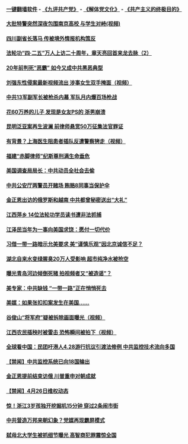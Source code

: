 #### [一键翻墙软件](https://github.com/gfw-breaker/nogfw/blob/master/README.md?t=04280406) -  [《九评共产党》](https://github.com/gfw-breaker/9ping.md?t=04280406) - [《解体党文化》](https://github.com/gfw-breaker/jtdwh.md?t=04280406) - [《共产主义的终极目的》](https://github.com/gfw-breaker/gczydzjmd.md?t=04280406)

#### [大批特警突然深夜包围南京高校 与学生对峙(视频)](../pages/prog204/a102566306.md?t=04280406) 

#### [四川副省长落马 传被境外情报机构策反](../pages/prog204/a102566280.md?t=04280406) 

#### [法轮功“四·二五”万人上访二十周年，章天亮回首来龙去脉（2）](../pages/prog204/a102566243.md?t=04280406) 

#### [20年前判死“恶霸” 如今又成中共黑恶典型](../pages/prog204/a102566251.md?t=04280406) 

#### [刘强东性侵案最新视频流出 涉事女生双手掩面（视频）](../pages/prog204/a102566253.md?t=04280406) 

#### [中共13军副军长被枪杀内幕 军队月内爆百场枪战](../pages/prog204/a102565043.md?t=04280406) 

#### [花60万养的儿子 发现是女友PS的 浙男崩溃](../pages/prog204/a102566220.md?t=04280406) 

#### [昆明泛亚案再生波澜 前律师悬赏50万征集法官罪证](../pages/prog204/a102566149.md?t=04280406) 

#### [有背景？上海医生阻患者插队反遭警察铐走（视频）](../pages/prog204/a102566069.md?t=04280406) 

#### [福建“赤脚律师”纪斯尊刑满生命垂危](../pages/prog204/a102565990.md?t=04280406) 

#### [美国调查局局长：中共动员全社会去偷](../pages/prog204/a102565923.md?t=04280406) 

#### [中共公安厅两警员开赌场 贿赂8同事当保护伞](../pages/prog204/a102565912.md?t=04280406) 

#### [金正恩出访的俄罗斯和越南 中共都曾秘密送出“大礼”](../pages/prog204/a102565896.md?t=04280406) 

#### [江西萍乡 14位法轮功学员读书遭非法抓捕](../pages/prog204/a102565898.md?t=04280406) 


#### [江泽民当年为一事向美国求饶：愿付一切代价](../pages/prog204/a102565877.md?t=04280406) 

#### [习借一带一路暗示允美要求  美“谨慎乐观”因北京诚信不足？](../pages/prog204/a102565211.md?t=04280406) 

#### [湖北自来水变绿腥臭20万人受影响 超市纯净水被抢空](../pages/prog204/a102565772.md?t=04280406) 

#### [曝光青岛河边倾倒死猪 拍视频者又“被造谣”？](../pages/prog204/a102565753.md?t=04280406) 

#### [美专家：中共缺钱 “一带一路”正在悄悄死去](../pages/prog204/a102565744.md?t=04280406) 

#### [美媒：如果张扣扣案发生在美国……](../pages/prog204/a102565672.md?t=04280406) 

#### [谷俊山“将军府”疑被拆除画面曝光（视频）](../pages/prog204/a102565638.md?t=04280406) 

#### [江西农民插秧时被雷击 恐怖瞬间被拍下（视频）](../pages/prog204/a102565635.md?t=04280406) 

#### [全球看中国：民团吁港人4.28游行抗议引渡法修例 中共监控技术流向多国](../pages/prog204/a102565446.md?t=04280406) 

#### [【禁闻】中共监控系统已向18国输出](../pages/prog204/a102565428.md?t=04280406) 

#### [金正恩提前结束访俄 川普重申对朝成就](../pages/prog204/a102565404.md?t=04280406) 

#### [【禁闻】4月26日维权动态](../pages/prog204/a102565374.md?t=04280406) 

#### [惊！浙江3岁孩独开挖掘机15分钟  穿过2条闹市街](../pages/prog204/a102565363.md?t=04280406) 

#### [中共营造万邦来朝幻象？党媒再现霸屏模式](../pages/prog204/a102565357.md?t=04280406) 

#### [弑母北大学生被抓细节曝光 高智商犯罪震惊全国](../pages/prog204/a102565283.md?t=04280406) 

